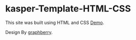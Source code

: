 # kasper-Template-HTML-CSS
This site was built using HTML and CSS [Demo](https://ibrahim-himidi.github.io/kasper-Template-HTML-CSS/).

Design By [graphberry](https://www.graphberry.com/item/kasper-one-page-psd-template).
